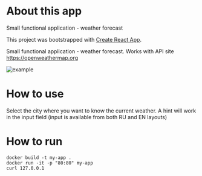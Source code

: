 # About this app

Small functional application - weather forecast

This project was bootstrapped with [Create React App](https://github.com/facebook/create-react-app).

Small functional application - weather forecast. Works with API site <https://openweathermap.org>

![example](https://github.com/AliasFinn/spa-weather-forecast/blob/master/example.png?raw=true)

# How to use

Select the city where you want to know the current weather. A hint will work in the input field (input is available from both RU and EN layouts)

# How to run

    docker build -t my-app .
    docker run -it -p "80:80" my-app
    curl 127.0.0.1

